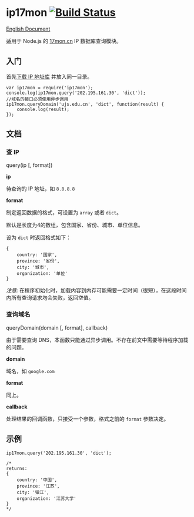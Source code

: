 # ip17mon [![Build Status](https://travis-ci.org/ChiChou/ip17mon.svg?branch=master)](https://travis-ci.org/ChiChou/ip17mon)

[English Document](README.en.md)

适用于 Node.js 的 [17mon.cn](http://tool.17mon.cn) IP 数据库查询模块。

## 入门

首先[下载 IP 地址库](http://s.qdcdn.com/17mon/17monipdb.dat) 并放入同一目录。

    var ip17mon = require('ip17mon');
    console.log(ip17mon.query('202.195.161.30', 'dict')); 
    //域名的接口必须使用异步调用
    ip17mon.queryDomain('ujs.edu.cn', 'dict', function(result) {
        console.log(result);
    });

## 文档

### 查 IP

query(ip [, format])

**ip**

待查询的 IP 地址，如 `8.8.8.8`

**format** 

制定返回数据的格式，可设置为 `array` 或者 `dict`。 

默认是长度为4的数组，包含国家、省份、城市、单位信息。

设为 `dict` 时返回格式如下：

    {
        country: '国家',
        province: '省份',
        city: '城市',
        organization: '单位' 
    }

*注意:* 在程序初始化时，加载内容到内存可能需要一定时间（很短），在这段时间内所有查询请求均会失败，返回空值。

### 查询域名

queryDomain(domain [, format], callback)

由于需要查询 DNS，本函数只能通过异步调用。不存在前文中需要等待程序加载的问题。

**domain**

域名，如 `google.com`

**format** 

同上。

**callback**

处理结果的回调函数，只接受一个参数，格式之前的 `format` 参数决定。

## 示例

    ip17mon.query('202.195.161.30', 'dict');

    /*
    returns:
    {
        country: '中国',
        province: '江苏',
        city: '镇江',
        organization: '江苏大学' 
    }
    */

